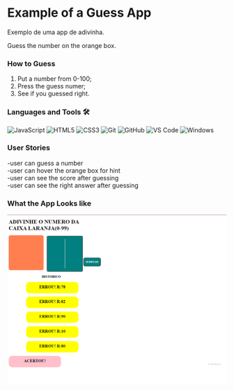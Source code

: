 # Example of a Guess App

Exemplo de uma app de adivinha.

 Guess the number on the orange box.
 
 ### How to Guess
 1. Put a number from 0-100;
 2. Press the guess numer;
 3. See if you guessed right.
 
### Languages and Tools 🛠 

![JavaScript](https://img.shields.io/badge/-JavaScript-%23F7DF1C?style=flat-square&logo=javascript&logoColor=000000&labelColor=%23F7DF1C&color=%23FFCE5A)
![HTML5](https://img.shields.io/badge/-HTML5-%23E44D27?style=flat-square&logo=html5&logoColor=ffffff)
![CSS3](https://img.shields.io/badge/-CSS3-%231572B6?style=flat-square&logo=css3)
![Git](https://img.shields.io/badge/-Git-%23F05032?style=flat-square&logo=git&logoColor=%23ffffff)
![GitHub](https://img.shields.io/badge/-GitHub-181717?style=flat-square&logo=github)
![VS Code](http://img.shields.io/badge/-VS%20Code-007ACC?style=flat-square&logo=visual-studio-code&logoColor=ffffff)
![Windows](http://img.shields.io/badge/-Windows-0078D6?style=flat-square&logo=windows&logoColor=ffffff)

### User Stories
-user can guess a number<br/>
-user can hover the orange box for hint<br/>
-user can see the score after guessing<br/>
-user can see the right answer after guessing

### What the App Looks like

![banner](https://github.com/paichato/modulogit/blob/main/modulo-git.PNG)
